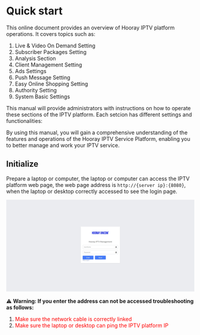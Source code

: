 # Quick start

 This online document provides an overview of Hooray IPTV platform operations. It covers topics such as:

1. Live & Video On Demand Setting
2. Subscriber Packages Setting
3. Analysis Section
4. Client Management Setting
5. Ads Settings
6. Push Message Setting
7. Easy Online Shopping Setting
8. Authority Setting
9. System Basic Settings

This manual will provide administrators with instructions on how to operate these sections of the IPTV platform. Each setcion has different settings and functionalities:

By using this manual, you will gain a comprehensive understanding of the features and operations of the Hooray IPTV Service Platform, enabling you to better manage and work your IPTV service.

## Initialize

 Prepare a laptop or computer, the laptop or computer can access the IPTV platform web page, the web page address is `http://{server ip}:{8080}`, when the laptop or desktop correctly accessed to see the login page.

![Login Page](_images/1.png)

:warning: **Warning: If you enter the address can not be accessed troubleshooting as follows:**

1. <font color="red"> Make sure the network cable is correctly linked </font>
2. <font color="red"> Make sure the laptop or desktop can ping the IPTV platform IP </font>
